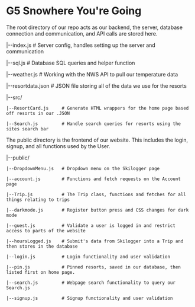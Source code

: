 # G5 Snowhere You're Going

The root directory of our repo acts as our backend, the server, database connection and communication, and API calls are stored here.

|--index.js              # Server config, handles setting up the server and communication

|--sql.js                # Database SQL queries and helper function

|--weather.js            # Working with the NWS API to pull our temperature data

|--resortdata.json       # JSON file storing all of the data we use for the resorts

|--src/                  

    |--ResortCard.js     # Generate HTML wrappers for the home page based off resorts in our .JSON
  
    |--Search.js         # Handle search queries for resorts using the sites search bar
  

The public directory is the frontend of our website. This includes the login, signup, and all functions used by the User.

|--public/  

    |--DropdownMenu.js   # Dropdown menu on the Skilogger page
  
    |--account.js        # Functions and fetch requests on the Account page
  
    |--Trip.js           # The Trip class, functions and fetches for all things relating to trips
  
    |--darkmode.js       # Register button press and CSS changes for dark mode
  
    |--guest.js          # Validate a user is logged in and restrict access to parts of the website
  
    |--hoursLogged.js    # Submit's data from Skilogger into a Trip and then stores in the database
  
    |--login.js          # Login functionality and user validation
    
    |--pin.js            # Pinned resorts, saved in our database, then listed first on home page.
  
    |--search.js         # Webpage search functionality to query our Search.js
  
    |--signup.js         # Signup functionality and user validation
  




